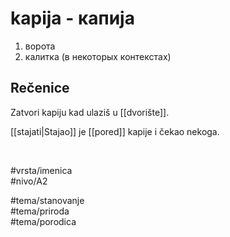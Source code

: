 # kapija - капија

1. ворота
2. калитка (в некоторых контекстах)

## Rečenice

Zatvori kapiju kad ulaziš u [[dvorište]].

[[stajati|Stajao]] je [[pored]] kapije i čekao nekoga.

<br>

#vrsta/imenica  
#nivo/A2  

#tema/stanovanje  
#tema/priroda  
#tema/porodica  
